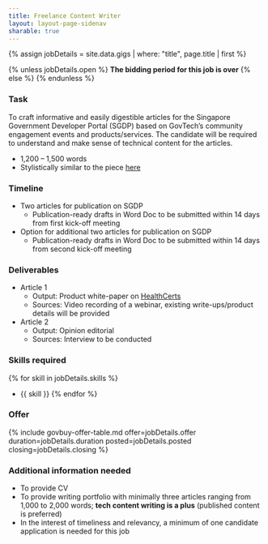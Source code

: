 ```yaml
---
title: Freelance Content Writer
layout: layout-page-sidenav
sharable: true
---
```


{% assign jobDetails = site.data.gigs | where: "title", page.title | first %}

{% unless jobDetails.open %}
**The bidding period for this job is over**
{% else %}
{% endunless %}

### Task

To craft informative and easily digestible articles for the Singapore Government Developer Portal (SGDP) based on GovTech’s community engagement events and products/services. The candidate will be required to understand and make sense of technical content for the articles.

- 1,200 – 1,500 words
- Stylistically similar to the piece [here](https://medium.com/ndi-sg/stack-x-webinar-national-digital-identity-stack-introduction-to-ndi-34b5dbed9565)

### Timeline

- Two articles for publication on SGDP
  - Publication-ready drafts in Word Doc to be submitted
  within 14 days from first kick-off meeting
- Option for additional two articles for publication on SGDP
  - Publication-ready drafts in Word Doc to be submitted within 14 days from second kick-off meeting 

### Deliverables

- Article 1
  - Output: Product white-paper on [HealthCerts](https://www.developer.tech.gov.sg/technologies/digital-solutions-to-address-covid-19/healthcerts)
  - Sources: Video recording of a webinar, existing write-ups/product details will be provided
- Article 2
  - Output: Opinion editorial
  - Sources: Interview to be conducted

### Skills required

{% for skill in jobDetails.skills %}
- {{ skill }}
{% endfor %}

### Offer

{% include govbuy-offer-table.md
  offer=jobDetails.offer duration=jobDetails.duration
  posted=jobDetails.posted closing=jobDetails.closing %}

### Additional information needed

- To provide CV
- To provide writing portfolio with minimally three articles ranging from 1,000 to 2,000 words; **tech content writing is a plus** (published content is preferred)
- In the interest of timeliness and relevancy, a minimum of one candidate application is needed for this job
